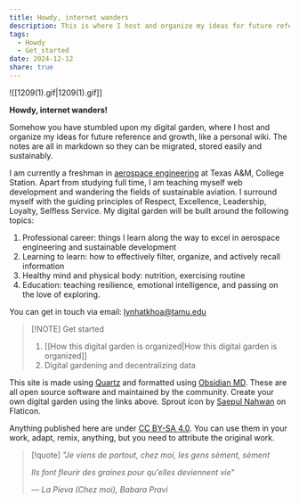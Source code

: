 ```yaml
---
title: Howdy, internet wanders
description: This is where I host and organize my ideas for future reference and growth, like a personal wiki.
tags:
  - Howdy
  - Get_started
date: 2024-12-12
share: true
---
```


![[1209(1).gif|1209(1).gif]]

**Howdy, internet wanders!**

Somehow you have stumbled upon my digital garden, where I host and organize my ideas for future reference and growth, like a personal wiki. The notes are all in markdown so they can be migrated, stored easily and sustainably. 

I am currently a freshman in [aerospace engineering](https://engineering.tamu.edu/aerospace/index.html) at Texas A&M, College Station. Apart from studying full time, I am teaching myself web development and wandering the fields of sustainable aviation. I surround myself with the guiding principles of Respect, Excellence, Leadership, Loyalty, Selfless Service. My digital garden will be built around the following topics:
1. Professional career: things I learn along the way to excel in aerospace engineering and sustainable development
2. Learning to learn: how to effectively filter, organize, and actively recall information
3. Healthy mind and physical body: nutrition, exercising routine
4. Education: teaching resilience, emotional intelligence, and passing on the love of exploring.

You can get in touch via email: lynhatkhoa@tamu.edu

> [!NOTE] Get started
> 1. [[How this digital garden is organized|How this digital garden is organized]]
> 2. Digital gardening and decentralizing data

This site is made using [Quartz](https://quartz.jzhao.xyz/) and formatted using [Obsidian MD](https://obsidian.md/). These are all open source software and maintained by the community. Create your own digital garden using the links above. Sprout icon by [Saepul Nahwan](https://www.flaticon.com/authors/saepul-nahwan) on Flaticon.

Anything published here are under [CC BY-SA 4.0](https://creativecommons.org/licenses/by-sa/4.0/?ref=chooser-v1). You can use them in your work, adapt, remix, anything, but you need to attribute the original work. 

> [!quote]
> *"Je viens de partout, chez moi, les gens sèment, sèment*
> 
> *Ils font fleurir des graines pour qu'elles deviennent vie"* 
> 
> *— La Pieva (Chez moi), Babara Pravi*


